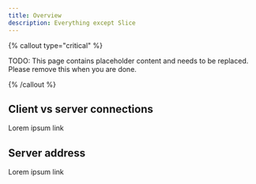 ```yaml
---
title: Overview
description: Everything except Slice
---
```


{% callout type="critical" %}

TODO: This page contains placeholder content and needs to be replaced. Please remove this when you are done.

{% /callout %}

## Client vs server connections

Lorem ipsum link

## Server address

Lorem ipsum link
